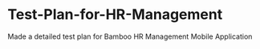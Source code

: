 # Test-Plan-for-HR-Management
Made a detailed test plan for Bamboo HR Management Mobile Application
